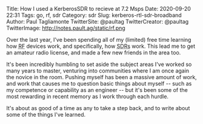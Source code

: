 Title: How I used a KerberosSDR to recieve at 7.2 Msps
Date: 2020-09-20 22:31
Tags: go, rf, sdr
Category: sdr
Slug: kerberos-rtl-sdr-broadband
Author: Paul Tagliamonte
TwitterSite: @paultag
TwitterCreator: @paultag
TwitterImage: http://notes.pault.ag/static/rf.png

Over the last year, I've been spending all of my (limited) free time learning
how <abbr title="Radio Frequency">RF</abbr> devices work, and specifically,
how <abbr title="Software Defined Radios">SDRs</abbr> work. This lead me to
get an amateur radio license, and made a few new friends in the area too.

It's been incredibly humbling to set aside the subject areas I've worked
so many years to master, venturing into communities where I am once again
the novice in the room. Pushing myself has been a massive amount of work,
and work that causes me to question basic things about myself -- such as my
competence or capability as an engineer -- but it's been some of the most
rewarding in recent memory as I work through each hurdle.

It's about as good of a time as any to take a step back, and to write about
some of the things I've learned.
